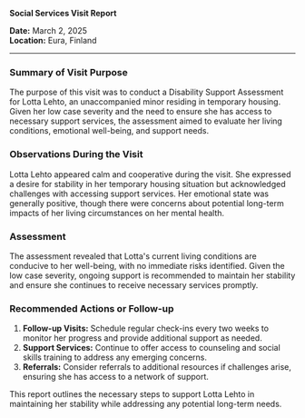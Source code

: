 

**Social Services Visit Report**

**Date:** March 2, 2025  
**Location:** Eura, Finland  

---

### Summary of Visit Purpose  
The purpose of this visit was to conduct a Disability Support Assessment for Lotta Lehto, an unaccompanied minor residing in temporary housing. Given her low case severity and the need to ensure she has access to necessary support services, the assessment aimed to evaluate her living conditions, emotional well-being, and support needs.

### Observations During the Visit  
Lotta Lehto appeared calm and cooperative during the visit. She expressed a desire for stability in her temporary housing situation but acknowledged challenges with accessing support services. Her emotional state was generally positive, though there were concerns about potential long-term impacts of her living circumstances on her mental health.

### Assessment  
The assessment revealed that Lotta's current living conditions are conducive to her well-being, with no immediate risks identified. Given the low case severity, ongoing support is recommended to maintain her stability and ensure she continues to receive necessary services promptly.

### Recommended Actions or Follow-up  
1. **Follow-up Visits:** Schedule regular check-ins every two weeks to monitor her progress and provide additional support as needed.
2. **Support Services:** Continue to offer access to counseling and social skills training to address any emerging concerns.
3. **Referrals:** Consider referrals to additional resources if challenges arise, ensuring she has access to a network of support.

This report outlines the necessary steps to support Lotta Lehto in maintaining her stability while addressing any potential long-term needs.